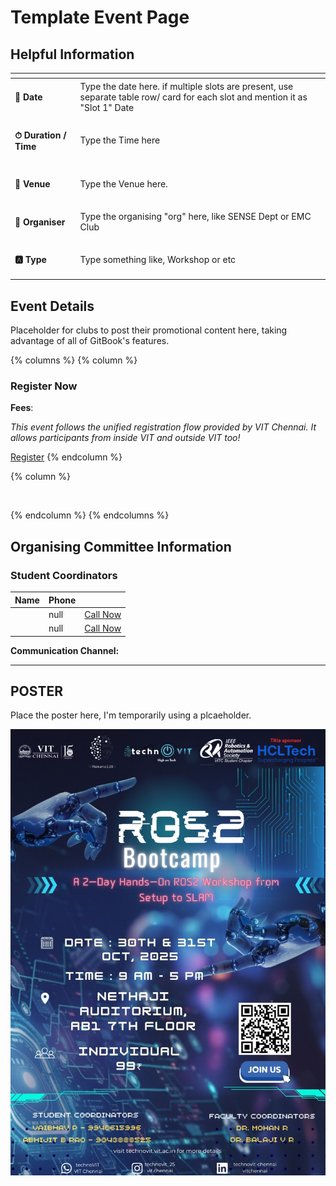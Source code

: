 # Template Event Page

## Helpful Information

<table data-view="cards"><thead><tr><th></th><th></th></tr></thead><tbody><tr><td><h4>📅 <strong>Date</strong></h4></td><td>Type the date here. if multiple slots are present, use separate table row/ card for each slot and mention it as "Slot 1" Date</td></tr><tr><td><h4>⏱ Duration / Time</h4></td><td>Type the Time here</td></tr><tr><td><h4>📍 Venue</h4></td><td>Type the Venue here.</td></tr><tr><td><h4>👤 Organiser</h4></td><td>Type the organising "org" here, like SENSE Dept or EMC Club </td></tr><tr><td><h4>🅰️ Type</h4></td><td>Type something like, Workshop or etc</td></tr></tbody></table>

## Event Details

Placeholder for clubs to post their promotional content here, taking advantage of all of GitBook's features.



{% columns %}
{% column %}
### Register Now

**Fees**:

_This event follows the unified registration flow provided by VIT Chennai. It allows participants from inside VIT and outside VIT too!_

<a href="https://chennaievents.vit.ac.in/technovit/" class="button primary" data-icon="rocket-launch">Register</a>&#x20;
{% endcolumn %}

{% column %}
<figure><img src="https://images.unsplash.com/photo-1607000975574-0b425df6975a?crop=entropy&#x26;cs=srgb&#x26;fm=jpg&#x26;ixid=M3wxOTcwMjR8MHwxfHNlYXJjaHw3fHxyZWdpc3RlcnxlbnwwfHx8fDE3NjEyNDU2MDF8MA&#x26;ixlib=rb-4.1.0&#x26;q=85" alt=""><figcaption></figcaption></figure>
{% endcolumn %}
{% endcolumns %}

## Organising Committee Information

### Student Coordinators

<table data-card-size="large" data-view="cards"><thead><tr><th>Name</th><th data-type="number">Phone</th><th></th></tr></thead><tbody><tr><td></td><td>null</td><td><a href="tel:8122654796" class="button secondary">Call Now</a></td></tr><tr><td></td><td>null</td><td><a href="tel:8122654796" class="button secondary">Call Now</a></td></tr></tbody></table>

**Communication Channel:**



***

## POSTER

Place the poster here, I'm temporarily using a plcaeholder.

![WhatsApp Image 2025-10-23 at 20.48.12\_3753d44e.jpg](<.gitbook/assets/6930733a 381f 4abc ae3d ad9a4b54e5b4>)

